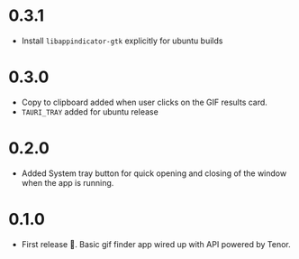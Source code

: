 # 0.3.1
- Install `libappindicator-gtk` explicitly for ubuntu builds

# 0.3.0
- Copy to clipboard added when user clicks on the GIF results card.
- `TAURI_TRAY` added for ubuntu release

# 0.2.0
- Added System tray button for quick opening and closing of the window when the app is running.

# 0.1.0
- First release 🎉. Basic gif finder app wired up with API powered by Tenor.